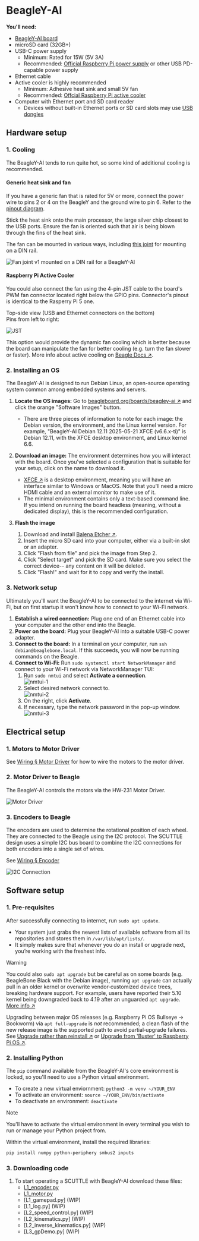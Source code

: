 # BeagleY-AI

**You'll need:**

* [BeagleY-AI board](https://www.beagleboard.org/boards/beagley-ai)
* microSD card (32GB+)
* USB-C power supply
    * Minimum: Rated for 15W (5V 3A)
    * Recommended: [Official Raspberry Pi power supply](https://www.raspberrypi.com/products/27w-power-supply/) or other USB PD-capable power supply
* Ethernet cable
* Active cooler is highly recommended
    * Minimum: Adhesive heat sink and small 5V fan
    * Recommended: [Offcial Raspberry Pi active cooler](https://www.raspberrypi.com/products/active-cooler/)
* Computer with Ethernet port and SD card reader
    * Devices without built-in Ethernet ports or SD card slots may use [USB dongles](https://www.amazon.com/Anker-Ethernet-PowerExpand-Aluminum-Portable/dp/B08CK9X9Z8)

## Hardware setup

### 1. Cooling
The BeagleY-AI tends to run quite hot, so some kind of additional cooling is recommended.

#### Generic heat sink and fan
If you have a generic fan that is rated for 5V or more, connect the power wire to pins 2 or 4 on the BeagleY and the ground wire to pin 6. Refer to the [pinout diagram](https://pinout.beagleboard.io/).

Stick the heat sink onto the main processor, the large silver chip closest to the USB ports. 
Ensure the fan is oriented such that air is being blown through the fins of the heat sink.

The fan can be mounted in various ways, including [this joint](https://grabcad.com/library/fan_joint-1) for mounting on a DIN rail.

![Fan joint v1 mounted on a DIN rail for a BeagleY-AI](img/mg_beagley_fanJoint.jpg)

#### Raspberry Pi Active Cooler
You could also connect the fan using the 4-pin JST cable to the board's PWM fan connector located right below the GPIO pins. Connector's pinout is identical to the Rasperry Pi 5 one.

Top-side view (USB and Ethernet connectors on the bottom) \
Pins from left to right:

![JST](image/BeagleY-AI%20Fan%20connector.png)

This option would provide the dynamic fan cooling which is better because the board can manipulate the fan for better cooling (e.g. turn the fan slower or faster). 
More info about active cooling on [Beagle Docs ↗](https://docs.beagle.cc/boards/beagley/ai/02-quick-start.html#attach-cooling-fan).

### 2. Installing an OS
The BeagleY-AI is designed to run Debian Linux, an open-source operating system common among embedded systems and servers.

1. **Locate the OS images:** Go to [beagleboard.org/boards/beagley-ai ↗](https://www.beagleboard.org/boards/beagley-ai) and click the orange "Software Images" button.
    * There are three pieces of information to note for each image: the Debian version, the environment, and the Linux kernel version. For example, "BeagleY-AI Debian 12.11 2025-05-21 XFCE (v6.6.x-ti)" is Debian 12.11, with the XFCE desktop environment, and Linux kernel 6.6.

1. **Download an image:** The environment determines how you will interact with the board. Once you've selected a configuration that is suitable for your setup, click on the name to download it.
    * [XFCE ↗](https://xfce.org/about/screenshots) is a desktop environment, meaning you will have an interface similar to Windows or MacOS. Note that you'll need a micro HDMI cable and an external monitor to make use of it.
    * The minimal environment contains only a text-based command line. If you intend on running the board headless (meaning, without a dedicated display), this is the recommended configuration.

1. **Flash the image**
    1. Download and install [Balena Etcher ↗](https://etcher.balena.io/).
    1. Insert the micro SD card into your computer, either via a built-in slot or an adapter.
    1. Click "Flash from file" and pick the image from Step 2.
    1. Click "Select target" and pick the SD card. Make sure you select the correct device-- any content on it will be deleted.
    1. Click "Flash!" and wait for it to copy and verify the install.

### 3. Network setup

Ultimately you'll want the BeagleY-AI to be connected to the internet via Wi-Fi, but on first startup it won't know how to connect to your Wi-Fi network.

1. **Establish a wired connection:** Plug one end of an Ethernet cable into your computer and the other end into the Beagle.
1. **Power on the board:** Plug your BeagleY-AI into a suitable USB-C power adapter.
1. **Connect to the board:** In a terminal on your computer, run `ssh debian@beaglebone.local`. If this succeeds, you will now be running commands on the Beagle.
1. **Connect to Wi-Fi:** Run `sudo systemctl start NetworkManager` and connect to your Wi-Fi network via NetworkManager TUI:
    1. Run `sudo nmtui` and select **Activate a connection**. \
    ![nmtui-1](img/nmtui-1.png)
    1. Select desired network connect to. \
    ![nmtui-2](img/nmtui-2.png)
    1. On the right, click **Activate**.
    1. If necessary, type the network password in the pop-up window. \
    ![nmtui-3](img/nmtui-3.png)

## Electrical setup

### 1. Motors to Motor Driver
See [Wiring § Motor Driver](wiring.md#actuator-motor-driver) for how to wire the motors to the motor driver.

### 2. Motor Driver to Beagle
The BeagleY-AI controls the motors via the HW-231 Motor Driver.

![Motor Driver](image/Beagle_wiring_whitebg.png)

### 3. Encoders to Beagle
The encoders are used to determine the rotational position of each wheel. They are connected to the Beagle using the I2C protocol. The SCUTTLE design uses a simple I2C bus board to combine the I2C connections for both encoders into a single set of wires.

See [Wiring § Encoder](wiring.md#sensor-encoder)

![I2C Connection](img/wg_byai_encoder.png)

## Software setup

### 1. Pre-requisites
After successfully connecting to internet, run `sudo apt update`. 
- Your system just grabs the newest lists of available software from all its repositories and stores them in `/var/lib/apt/lists/`. 
- It simply makes sure that whenever you do an install or upgrade next, you’re working with the freshest info.

> [!WARNING]
> You could also `sudo apt upgrade` but be careful as on some boards (e.g. BeagleBone Black with the Debian image), running `apt upgrade` can actually pull in an older kernel or overwrite vendor‐customized device trees, breaking hardware support. For example, users have reported their 5.10 kernel being downgraded back to 4.19 after an unguarded `apt upgrade`. [More info ↗](https://forum.beagleboard.org/t/apt-update-apt-upgrade-automatic-kernel-change-downgrade-to-4-19/32030)
> 
> Upgrading between major OS releases (e.g. Raspberry Pi OS Bullseye → Bookworm) via `apt full-upgrade` is *not* recommended; a clean flash of the new release image is the supported path to avoid partial‐upgrade failures. See [Upgrade rather than reinstall ↗](https://forums.raspberrypi.com/viewtopic.php?t=337992) or [Upgrade from 'Buster' to Raspberry Pi OS ↗](https://forums.raspberrypi.com/viewtopic.php?t=288172).

### 2. Installing Python
The `pip` command available from the BeagleY-AI's core environment is locked, so you'll need to use a Python virtual environment.
- To create a new virtual enviornment: `python3 -m venv ~/YOUR_ENV`
- To activate an environment: `source ~/YOUR_ENV/bin/activate`
- To deactivate an environment: `deactivate`

> [!NOTE]
> You'll have to activate the virtual environment in every terminal you wish to run or manage your Python project from.

Within the virtual environment, install the required libraries:
```bash
pip install numpy python-periphery smbus2 inputs
```

### 3. Downloading code
1. To start operating a SCUTTLE with BeagleY-AI download these files:
    - [L1_encoder.py](https://www.mediafire.com/file/okivhm6k8538pmm/L1_encoder.py/file)
    - [L1_motor.py](https://www.mediafire.com/file/pbtqgwtd8ptlqk8/L1_motor.py/file)
    - [L1_gamepad.py] (WIP)
    - [L1_log.py] (WIP)
    - [L2_speed_control.py] (WIP)
    - [L2_kinematics.py] (WIP)
    - [L2_inverse_kinematics.py] (WIP)
    - [L3_gpDemo.py] (WIP)
